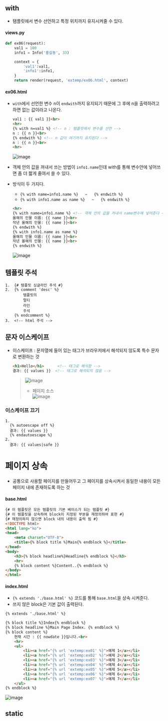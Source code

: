 ## with
* 탬플릿에서 변수 선언하고 특정 위치까지 유지시켜줄 수 있다.
#### views.py
```python
def ex06(request):
    val1 = 100
    info1 = Info('홍길동', 33)

    context = {
        'val1':val1,
        'info1':info1,
    }
    return render(request, 'extemp/ex06.html', context)
```

#### ex06.html
* `with`에서 선언한 변수 n이 `endwith`까지 유지되기 때문에 그 후에 n을 출력하려고하면 없는 값이라고 나온다.
  ```html
  val1 : {{ val1 }}<br>
  <hr>
  {% with n=val1 %} <!-- n : 탬플릿에서 변수를 선언 -->
  n : {{ n }}<br>
  {% endwith %} <!-- n 값이 여기까지 유지된다 -->
  n : {{ n }}<br>
  <hr>
  ```
  ![image](https://user-images.githubusercontent.com/79209568/119082491-2f09b680-ba39-11eb-9d69-501083a31614.png)

* 객체 안의 값을 꺼내서 쓰는 방법이 `info1.name`인데 with를 통해 변수안에 넣어쓰면 좀 더 짧게 줄여서 쓸 수 있다.
* 방식이 두 가지다. 
  * `{% with name=info1.name %}   ~   {% endwith %}`
  * `{% with info1.name as name %}   ~   {% endwith %}`
  ```html
  <hr>
  {% with name=info1.name %} <!-- 객체 안의 값을 꺼내서 name변수에 넣어준다 -->
  올해의 인물 이름: {{ name }}<br>
  작년 올해의 인물: {{ name }}<br>
  {% endwith %}
  {% with info1.name as name %}
  올해의 인물 이름: {{ name }}<br>
  작년 올해의 인물: {{ name }}<br>
  {% endwith %}
  ```
  ![image](https://user-images.githubusercontent.com/79209568/119083195-747ab380-ba3a-11eb-9543-1ac470e289b2.png)

## 템플릿 주석
```
1.  {# 템플릿 싱글라인 주석 #}
2.  {% comment 'desc' %}
        템플릿의
        멀티
        라인
        주석
    {% endcomment %}
3.  <!-- html 주석 -->
```

## 문자 이스케이프
* 이스케이프 : 문자열에 들어 있는 태그가 브라우저에서 해석되지 않도록 특수 문자로 변환하는 것
  ```html
  <h1>Hello</h1>      <!-- 태그로 해석함 -->
  결과: {{ values }}  <!-- 태그로 해석되지 않음 -->
  ```
  > ![image](https://user-images.githubusercontent.com/79209568/119084089-24045580-ba3c-11eb-9be4-92365a558e26.png)
  > * 페이지 소스  
  >   ![image](https://user-images.githubusercontent.com/79209568/119084257-6af24b00-ba3c-11eb-96be-65e472bbb229.png)

### 이스케이프 끄기
```
1.
  {% autoescape off %}
  결과: {{ values }}
  {% endautoescape %}
2.
  결과: {{ values|safe }}
```

# 페이지 상속
* 공통으로 사용할 페이지를 만들어두고 그 페이지를 상속시켜서 동일한 내용이 모든 페이지 내에 존재하도록 하는 것
#### base.html
```html
{# 이 템플릿은 모든 템플릿의 기본 베이스가 되는 템플릿 #}
{# 이 템플릿을 상속하여 block이 지정된 부분을 재정의하여 표현 #}
{# 재정의하지 않으면 block 내의 내용이 출력 됨 #}
<!DOCTYPE html>
<html lang="ko">
<head>
    <meta charset="UTF-8">
    <title>{% block title %}Main{% endblock %}</title>
</head>
<body>
    <h3>{% block headline%}Headline{% endblock %}</h3>
    <hr>
    {% block content %}Content..{% endblock %}
</body>
</html>
```
#### index.html
* `{% extends './base.html' %}` 코드를 통해 `base.html`을 상속 시켜준다.
* 쓰지 않은 block은 기본 값이 출력된다.
```html
{% extends './base.html' %}

{% block title %}Index{% endblock %}
{% block headline %}Main Page Index. {% endblock %}
{% block content %}
    현재 시간 : {{ nowdate }}입니다.<br>
    <hr>
    <ul>
        <li><a href="{% url 'extemp:ex01' %}">예제 1</a></li>
        <li><a href="{% url 'extemp:ex02' %}">예제 2</a></li>
        <li><a href="{% url 'extemp:ex03' %}">예제 3</a></li>
        <li><a href="{% url 'extemp:ex04' %}">예제 4</a></li>
        <li><a href="{% url 'extemp:ex05' %}">예제 5</a></li>
        <li><a href="{% url 'extemp:ex06' %}">예제 6</a></li>
        <li><a href="{% url 'extemp:ex07' %}">예제 7</a></li>
    </ul>
{% endblock %}
```
![image](https://user-images.githubusercontent.com/79209568/119086313-48623100-ba40-11eb-8346-9755f063cc9d.png)

## static
